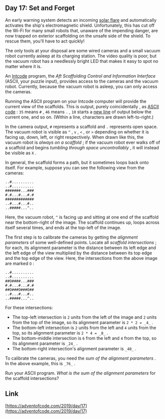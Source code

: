 ## Day 17: Set and Forget

An early warning system detects an incoming [solar flare](https://en.wikipedia.org/wiki/Solar_flare) and automatically activates the ship's electromagnetic shield. Unfortunately, this has cut off the Wi-Fi for many small robots that, unaware of the impending danger, are now trapped on exterior scaffolding on the unsafe side of the shield. To rescue them, you'll have to act quickly!

The only tools at your disposal are some wired cameras and a small vacuum robot currently asleep at its charging station. The video quality is poor, but the vacuum robot has a needlessly bright LED that makes it easy to spot no matter where it is.

An [Intcode](9) program, the _Aft Scaffolding Control and Information Interface_ (ASCII, your puzzle input), provides access to the cameras and the vacuum robot. Currently, because the vacuum robot is asleep, you can only access the cameras.

Running the ASCII program on your Intcode computer will provide the current view of the scaffolds. This is output, purely coincidentally , as [ASCII code](https://simple.wikipedia.org/wiki/ASCII) : `35` means `#` , `46` means `.` , `10` starts a [new line](https://en.wikipedia.org/wiki/Newline#In_programming_languages) of output below the current one, and so on. (Within a line, characters are drawn left-to-right.)

In the camera output, `#` represents a scaffold and `.` represents open space. The vacuum robot is visible as `^` , `v` , `<` , or `>` depending on whether it is facing up, down, left, or right respectively. When drawn like this, the vacuum robot is _always on a scaffold_ ; if the vacuum robot ever walks off of a scaffold and begins _tumbling through space uncontrollably_ , it will instead be visible as `X` .

In general, the scaffold forms a path, but it sometimes loops back onto itself. For example, suppose you can see the following view from the cameras:

    ..#..........
    ..#..........
    #######...###
    #.#...#...#.#
    #############
    ..#...#...#..
    ..#####...^..

Here, the vacuum robot, `^` is facing up and sitting at one end of the scaffold near the bottom-right of the image. The scaffold continues up, loops across itself several times, and ends at the top-left of the image.

The first step is to calibrate the cameras by getting the _alignment parameters_ of some well-defined points. Locate all _scaffold intersections_ ; for each, its alignment parameter is the distance between its left edge and the left edge of the view multiplied by the distance between its top edge and the top edge of the view. Here, the intersections from the above image are marked `O` :

    ..#..........
    ..#..........
    ##O####...###
    #.#...#...#.#
    ##O###O###O##
    ..#...#...#..
    ..#####...^..

For these intersections:

- The top-left intersection is `2` units from the left of the image and `2` units from the top of the image, so its alignment parameter is `2 * 2 = _4_` .
- The bottom-left intersection is `2` units from the left and `4` units from the top, so its alignment parameter is `2 * 4 = _8_` .
- The bottom-middle intersection is `6` from the left and `4` from the top, so its alignment parameter is `_24_` .
- The bottom-right intersection's alignment parameter is `_40_` .

To calibrate the cameras, you need the _sum of the alignment parameters_ . In the above example, this is `_76_` .

Run your ASCII program. _What is the sum of the alignment parameters_ for the scaffold intersections?

## Link

[https://adventofcode.com/2019/day/17](https://adventofcode.com/2019/day/17)
